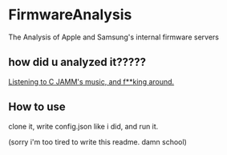 # FirmwareAnalysis
The Analysis of Apple and Samsung's internal firmware servers

## how did u analyzed it?????

[Listening to C JAMM's music, and f**king around.](https://www.notion.so/Samsung-Apple-5155739356004e66967a93309df6757b)

## How to use

clone it, write config.json like i did, and run it.

(sorry i'm too tired to write this readme. damn school)